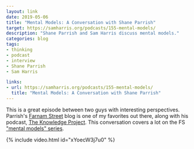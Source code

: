 ```yaml
---
layout: link
date: 2019-05-06
title: "Mental Models: A Conversation with Shane Parrish"
target: https://samharris.org/podcasts/155-mental-models/
description: "Shane Parrish and Sam Harris discuss mental models."
categories: blog
tags:
- thinking
- podcast
- interview
- Shane Parrish
- Sam Harris

links:
- url: https://samharris.org/podcasts/155-mental-models/
  title: "Mental Models: A Conversation with Shane Parrish"
---
```


This is a great episode between two guys with interesting perspectives. Parrish's [Farnam Street](https://fs.blog/blog/) blog is one of my favorites out there, along with his podcast, [The Knowledge Project](https://fs.blog/the-knowledge-project/). This conversation covers a lot on the FS ["mental models" series](https://fs.blog/mental-models/).

{% include video.html id="xYoecW3j7u0" %}
